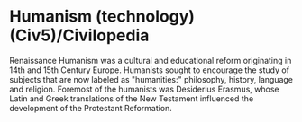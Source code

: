 # Humanism (technology) (Civ5)/Civilopedia

Renaissance Humanism was a cultural and educational reform originating in 14th and 15th Century Europe. Humanists sought to encourage the study of subjects that are now labeled as "humanities:" philosophy, history, language and religion. Foremost of the humanists was Desiderius Erasmus, whose Latin and Greek translations of the New Testament influenced the development of the Protestant Reformation.